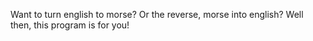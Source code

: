 Want to turn english to morse? Or the reverse, morse into english? Well then, this program is for you!
